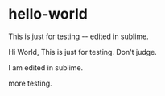 # hello-world
This is just for testing -- edited in sublime.

Hi World, This is just for testing. Don't judge. 

I am edited in sublime.


more testing.
